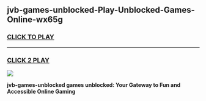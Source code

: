 
## jvb-games-unblocked-Play-Unblocked-Games-Online-wx65g
<h3>
<a href="https://premium76.site?title=jvb-games-unblocked&ref=24A">CLICK TO PLAY</a></h3>
<hr>

<h3>
<a href="https://premium76.site?title=jvb-games-unblocked&ref=24A">CLICK 2 PLAY</a>
  
</h3>

<a href="https://premium76.site?title=jvb-games-unblocked&ref=24A"><img src="https://clearcache.store/games.png"></a>


**jvb-games-unblocked games unblocked: Your Gateway to Fun and Accessible Online Gaming**
